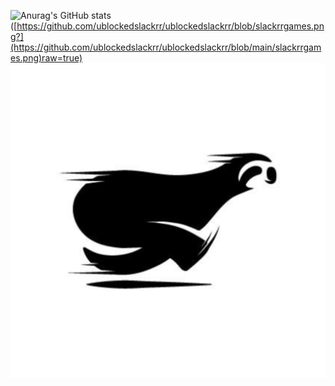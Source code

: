 ![Anurag's GitHub stats](https://github-readme-stats.vercel.app/api?username=ublockedslackrr&show_icons=true&theme=dracula)
([https://github.com/ublockedslackrr/ublockedslackrr/blob/slackrrgames.png?](https://github.com/ublockedslackrr/ublockedslackrr/blob/main/slackrrgames.png)raw=true)
<a href="https://ublockedslackrr.github.io./"><img src="slackrr.png"></a>
